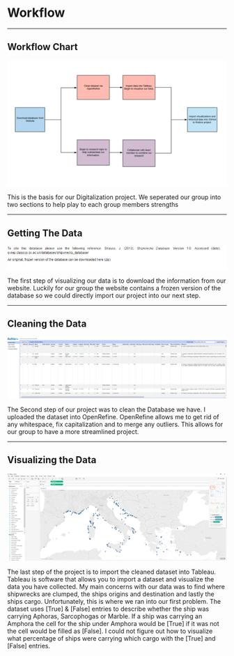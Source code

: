 # Workflow

---
## Workflow Chart

![](imgs/Workflow.PNG)

This is the basis for our Digitalization project. We seperated our group into two sections to help play to each group members strengths

---

 ## Getting The Data
 
 ![](imgs/Step_1.PNG)
 
 The first step of visualizing our data is to download the information from our website. Luckily for our group the website contains a frozen version of the database so we could directly import our project into our next step.
 
 ---
 
 ## Cleaning the Data
 
 ![](imgs/step_2.PNG)
 
 The Second step of our project was to clean the Database we have. I uploaded the dataset into OpenRefine. OpenRefine allows me to get rid of any whitespace, fix capitalization and to merge any outliers. This allows for our group to have a more streamlined project. 
 
 ---
 
 ## Visualizing the Data
 
 ![](imgs/step_3.PNG)
 
 The last step of the project is to import the cleaned dataset into Tableau. Tableau is software that allows you to import a dataset and visualize the data you have collected. My main concerns with our data was to find where shipwrecks are clumped, the ships origins and destination and lastly the ships cargo. Unfortunately, this is where we ran into our first problem. The dataset uses [True] & [False] entries to describe whether the ship was carrying Aphoras, Sarcophogas or Marble. If a ship was carrying an Amphora the cell for the ship under Amphora would be [True] if it was not the cell would be filled as [False]. I could not figure out how to visualize what percentage of ships were carrying which cargo with the [True] and [False] entries. 
